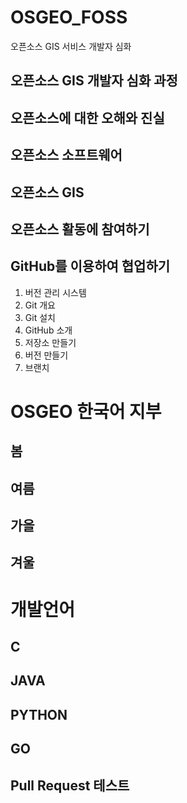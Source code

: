 # OSGEO_FOSS
오픈소스 GIS 서비스 개발자 심화


## 오픈소스 GIS 개발자 심화 과정

## 오픈소스에 대한 오해와 진실

## 오픈소스 소프트웨어

## 오픈소스 GIS

## 오픈소스 활동에 참여하기

## GitHub를 이용하여 협업하기
1. 버전 관리 시스템
2. Git 개요
3. Git 설치
4. GitHub 소개
5. 저장소 만들기
6. 버전 만들기
7. 브랜치

# OSGEO 한국어 지부
## 봄
## 여름
## 가을
## 겨울

# 개발언어
## C
## JAVA
## PYTHON
## GO

## Pull Request 테스트
